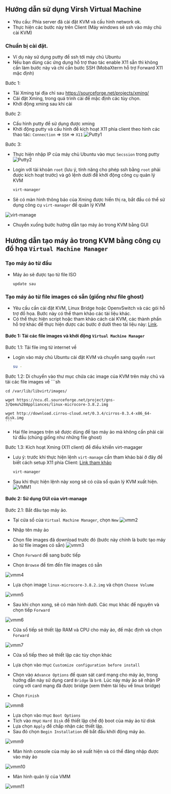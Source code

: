 ## Hướng dẫn sử dụng Virsh Virtual Machine
- Yêu cầu: Phía server đã cài đặt KVM và cấu hình network ok.
- Thực hiện các bước này trên Client (Máy windows sẽ ssh vào máy chủ cài KVM)

### Chuẩn bị cài đặt.

- Ví dụ này sử dụng putty để ssh tới máy chủ Ubuntu
- Nếu bạn dùng các ứng dụng hỗ trợ thao tác enable X11 sẵn thì không cần làm bước này và chỉ cần bước SSH (MobaXterm hỗ trợ Forward X11 mặc định)

Bước 1: 
- Tải Xming tại địa chỉ sau https://sourceforge.net/projects/xming/
- Cài đặt Xming, trong quá trình cài để mặc định các tùy chọn.
- Khởi động xming sau khi cài

Bước 2: 
- Cấu hình putty để sử dụng được xming
- Khởi động putty và cấu hình để kích hoạt X11 phía client theo hình các thao tác: `Connection` => `SSH` => `X11` 
![Putty1](../hinhanh/img1.png)

Bước 3: 
- Thực hiện nhập IP của máy chủ Ubuntu vào mục `Secssion` trong putty
![Putty2](../hinhanh/img2.png)

- Login với tài khoản `root` (lưu ý, tính năng cho phép ssh bằng `root` phải được kích hoạt trước) và gõ lệnh dưới để khởi động công cụ quản lý KVM
	```sh
	virt-manager
	```

- Sẽ có màn hình thông báo của Xming được hiển thị ra, bắt đầu có thể sử dụng công cụ `virt-manager` để quản lý KVM

![virt-manage](../hinhanh/img3.png)

- Chuyển xuống bước hướng dẫn tạo máy ảo trong KVM bằng GUI

## Hướng dẫn tạo máy ảo trong KVM bằng công cụ đồ họa `Virtual Machine Manager`
### Tạo máy ảo từ đầu

- Máy ảo sẽ được tạo từ file ISO
	```sh
	update sau
	```

### Tạo máy ảo từ file images có sẵn (giống như file ghost)
- Yêu cầu cần cài đặt KVM, Linux Bridge hoặc OpenvSwitch và các gói hỗ trợ đồ họa. Bước này có thể tham khảo các tài liệu khác.
- Có thể thực hiện script hoặc tham khảo cách cài KVM, các thành phần hỗ trợ khác để thực hiện được các bước ở dưới theo tài liệu này: [Link](https://github.com/hocchudong/KVM-QEMU/blob/master/tailieu/ghichep-kvm.md#hướng-dẫn-sử-dụng-kvm-bằng-xming). 

#### Bước 1: Tải các file images và khởi động `Virtual Machine Manager`

Bước 1.1: Tải file img từ internet về
- Login vào máy chủ Ubuntu cài đặt KVM và chuyển sang quyền `root`
	```sh
	su -
	```

Bước 1.2: Di chuyển vào thư mục chứa các image của KVM trên máy chủ và tải các file images về
	```sh

	cd /var/lib/libvirt/images/

	wget https://ncu.dl.sourceforge.net/project/gns-3/Qemu%20Appliances/linux-microcore-3.8.2.img

	wget http://download.cirros-cloud.net/0.3.4/cirros-0.3.4-x86_64-disk.img
	```

- Hai file images trên sẽ được dùng để tạo máy ảo mà không cần phải cài từ đầu (chúng giống như những file ghost)

Bước 1.3: Kích hoạt Xming (X11 client) để điều khiển virt-magager
-  Lưu ý: trước khi thực hiện lệnh `virt-manage` cần tham khảo bài ở đây để biết cách setup X11 phía Client: [Link tham khảo](https://github.com/hocchudong/KVM-QEMU/blob/master/tailieu/ghichep-kvm.md#hướng-dẫn-sử-dụng-kvm-bằng-xming)
	```sh
	virt-manager
	```

- Sau khi thực hiện lệnh này xong sẽ có cửa sổ quản lý KVM xuất hiện.
![VMM1](../hinhanh/vmm1.png)

#### Bước 2: Sử dụng GUI của virt-manage

Bước 2.1: Bắt đâu tạo máy ảo.
- Tại cửa sổ của `Virtual Machine Manager`, chọn `New`
![vmm2](../hinhanh/vmm2.png)

- Nhập tên máy ảo
- Chọn file images đã download trước đó (bước này chính là bước tạo máy ảo từ file images có sẵn)
![vmm3](../hinhanh/vmm3.png)
- Chọn `Forward` để sang bước tiếp

- Chọn `Browse` để tìm đến file images có sẵn

![vmm4](../hinhanh/vmm4.png)

- Lựa chọn image `linux-microcore-3.8.2.img` và chọn `Choose Volume`

![vmm5](../hinhanh/vmm5.png)

- Sau khi chọn xong, sẽ có màn hình dưới. Các mục khác để nguyên và chọn tiếp `Forward`

![vmm6](../hinhanh/vmm6.png)

- Cửa sổ tiếp sẽ thiết lập RAM và CPU cho máy ảo, để mặc định và chọn `Forward`

![vmm7](../hinhanh/vmm7.png)

- Cửa sổ tiếp theo sẽ thiết lập các tùy chọn khác
 - Lựa chọn vào mục `Customize configuration before install`
 - Chọn vào `Advance Options` để quan sát card mạng cho máy ảo, trong hướng dẫn này sử dụng card `Bridge` là `br0`. Lúc này máy ảo sẽ nhận IP cùng với card mạng đã được bridge (xem thêm tài liệu về linux bridge)

- Chọn `Finish`

![vmm8](../hinhanh/vmm8.png)

- Lựa chọn vào mục `Boot Options`
- Tích vào mục `Hard Disk` để thiết lập chế độ boot của máy ảo từ disk
- Lựa chọn `Apply` để chấp nhận các thiết lập.
- Sau đó chọn `Begin Installation` để bắt đầu khởi động máy ảo.

![vmm9](../hinhanh/vmm9.png)

- Màn hình console của máy ảo sẽ xuất hiện và có thể đăng nhập được vào máy ảo

![vmm10](../hinhanh/vmm10.png)

- Màn hình quản lý của VMM

![vmm11](../hinhanh/vmm11.png)